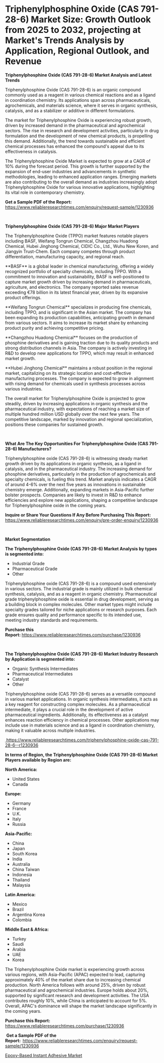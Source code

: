 <p><h1>Triphenylphosphine Oxide (CAS 791-28-6) Market Size: Growth Outlook from 2025 to 2032, projecting at Market's Trends Analysis by Application, Regional Outlook, and Revenue</h1></p><p><strong>Triphenylphosphine Oxide (CAS 791-28-6) Market Analysis and Latest Trends</strong></p>
<p><p>Triphenylphosphine Oxide (CAS 791-28-6) is an organic compound commonly used as a reagent in various chemical reactions and as a ligand in coordination chemistry. Its applications span across pharmaceuticals, agrochemicals, and materials science, where it serves in organic synthesis, catalysis, and as a stabilizer or additive in different formulations.</p><p>The market for Triphenylphosphine Oxide is experiencing robust growth, driven by increased demand in the pharmaceutical and agrochemical sectors. The rise in research and development activities, particularly in drug formulation and the development of new chemical products, is propelling this demand. Additionally, the trend towards sustainable and efficient chemical processes has enhanced the compound's appeal due to its effectiveness in catalysis.</p><p>The Triphenylphosphine Oxide Market is expected to grow at a CAGR of 10% during the forecast period. This growth is further supported by the expansion of end-user industries and advancements in synthetic methodologies, leading to enhanced application ranges. Emerging markets are also contributing to the overall demand as industries increasingly adopt Triphenylphosphine Oxide for various innovative applications, highlighting its vital role in contemporary chemistry.</p></p>
<p><strong>Get a Sample PDF of the Report:&nbsp;</strong> <a href="https://www.reliableresearchtimes.com/enquiry/request-sample/1230936?utm_campaign=2722&utm_medium=2&utm_source=Github&utm_content=ia&utm_term=03042025&utm_id=triphenylphosphine-oxide-cas-791-28-6">https://www.reliableresearchtimes.com/enquiry/request-sample/1230936</a></p>
<p>&nbsp;</p>
<p><strong>Triphenylphosphine Oxide (CAS 791-28-6) Major Market Players</strong></p>
<p><p>The Triphenylphosphine Oxide (TPPO) market features notable players including BASF, Weifang Tongrun Chemical, Changzhou Huadong Chemical, Hubei Jinghong Chemical, CIDIC Co., Ltd., Wuhu New Koren, and Jiangyin Trust-Chem. Each company competes through product differentiation, manufacturing capacity, and regional reach.</p><p>**BASF** is a global leader in chemical manufacturing, offering a widely recognized portfolio of specialty chemicals, including TPPO. With a commitment to innovation and sustainability, BASF is well-positioned to capture market growth driven by increasing demand in pharmaceuticals, agriculture, and electronics. The company reported sales revenue exceeding €78 billion in its latest financial year, driven by its expansive product offerings.</p><p>**Weifang Tongrun Chemical** specializes in producing fine chemicals, including TPPO, and is significant in the Asian market. The company has been expanding its production capabilities, anticipating growth in demand from various sectors. It aims to increase its market share by enhancing product purity and achieving competitive pricing.</p><p>**Changzhou Huadong Chemical** focuses on the production of phosphine derivatives and is gaining traction due to its quality products and strong distribution channels in Asia. The company is actively investing in R&D to develop new applications for TPPO, which may result in enhanced market growth.</p><p>**Hubei Jinghong Chemical** maintains a robust position in the regional market, capitalizing on its strategic location and cost-effective manufacturing processes. The company is expected to grow in alignment with rising demand for chemicals used in synthesis processes across various industries.</p><p>The overall market for Triphenylphosphine Oxide is projected to grow steadily, driven by increasing applications in organic synthesis and the pharmaceutical industry, with expectations of reaching a market size of multiple hundred million USD globally over the next few years. The competitive landscape, marked by innovation and regional specialization, positions these companies for sustained growth.</p></p>
<p>&nbsp;</p>
<p><strong>What Are The Key Opportunities For Triphenylphosphine Oxide (CAS 791-28-6) Manufacturers?</strong></p>
<p><p>Triphenylphosphine oxide (CAS 791-28-6) is witnessing steady market growth driven by its applications in organic synthesis, as a ligand in catalysis, and in the pharmaceutical industry. The increasing demand for phosphine derivatives, particularly in the production of agrochemicals and specialty chemicals, is fueling this trend. Market analysis indicates a CAGR of around 4-6% over the next five years as innovations in sustainable chemistry emerge. Additionally, expanding markets in Asia-Pacific further bolster prospects. Companies are likely to invest in R&D to enhance efficiencies and explore new applications, shaping a competitive landscape for Triphenylphosphine oxide in the coming years.</p></p>
<p><strong>Inquire or Share Your Questions If Any Before Purchasing This Report:</strong> <a href="https://www.reliableresearchtimes.com/enquiry/pre-order-enquiry/1230936?utm_campaign=2722&utm_medium=2&utm_source=Github&utm_content=ia&utm_term=03042025&utm_id=triphenylphosphine-oxide-cas-791-28-6">https://www.reliableresearchtimes.com/enquiry/pre-order-enquiry/1230936</a></p>
<p>&nbsp;</p>
<p><strong>Market Segmentation</strong></p>
<p><strong>The Triphenylphosphine Oxide (CAS 791-28-6) Market Analysis by types is segmented into:</strong></p>
<p><ul><li>Industrial Grade</li><li>Pharmaceutical Grade</li><li>Other</li></ul></p>
<p><p>Triphenylphosphine oxide (CAS 791-28-6) is a compound used extensively in various sectors. The industrial grade is mainly utilized in bulk chemical synthesis, catalysis, and as a reagent in organic chemistry. Pharmaceutical grade triphenylphosphine oxide is essential in drug development, serving as a building block in complex molecules. Other market types might include specialty grades tailored for niche applications or research purposes. Each grade ensures quality and performance specific to its intended use, meeting industry standards and requirements.</p></p>
<p><strong>Purchase this Report:&nbsp;</strong><a href="https://www.reliableresearchtimes.com/purchase/1230936?utm_campaign=2722&utm_medium=2&utm_source=Github&utm_content=ia&utm_term=03042025&utm_id=triphenylphosphine-oxide-cas-791-28-6">https://www.reliableresearchtimes.com/purchase/1230936</a></p>
<p>&nbsp;</p>
<p><strong>The Triphenylphosphine Oxide (CAS 791-28-6) Market Industry Research by Application is segmented into:</strong></p>
<p><ul><li>Organic Synthesis Intermediates</li><li>Pharmaceutical Intermediates</li><li>Catalyst</li><li>Other</li></ul></p>
<p><p>Triphenylphosphine oxide (CAS 791-28-6) serves as a versatile compound in various market applications. In organic synthesis intermediates, it acts as a key reagent for constructing complex molecules. As a pharmaceutical intermediate, it plays a crucial role in the development of active pharmaceutical ingredients. Additionally, its effectiveness as a catalyst enhances reaction efficiency in chemical processes. Other applications may include use in materials science and as a ligand in coordination chemistry, making it valuable across multiple industries.</p></p>
<p><a href="https://www.reliableresearchtimes.com/triphenylphosphine-oxide-cas-791-28-6--r1230936?utm_campaign=2722&utm_medium=2&utm_source=Github&utm_content=ia&utm_term=03042025&utm_id=triphenylphosphine-oxide-cas-791-28-6">&nbsp;https://www.reliableresearchtimes.com/triphenylphosphine-oxide-cas-791-28-6--r1230936</a></p>
<p><strong>In terms of Region, the Triphenylphosphine Oxide (CAS 791-28-6) Market Players available by Region are:</strong></p>
<p>
    <p> <strong> North America: </strong>
        <ul>
            <li>United States</li>
            <li>Canada</li>
        </ul>
        </p> 
    <p> <strong> Europe: </strong>
        <ul>
            <li>Germany</li>
            <li>France</li>
            <li>U.K.</li>
            <li>Italy</li>
            <li>Russia</li>
        </ul>
        </p> 
    <p> <strong> Asia-Pacific: </strong>
        <ul>
            <li>China</li>
            <li>Japan</li>
            <li>South Korea</li>
            <li>India</li>
            <li>Australia</li>
            <li>China Taiwan</li>
            <li>Indonesia</li>
            <li>Thailand</li>
            <li>Malaysia</li>
        </ul>
        </p> 
    <p> <strong> Latin America: </strong>
        <ul>
            <li>Mexico</li>
            <li>Brazil</li>
            <li>Argentina Korea</li>
            <li>Colombia</li>
        </ul>
        </p> 
    <p> <strong> Middle East & Africa: </strong>
        <ul>
            <li>Turkey</li>
            <li>Saudi</li>
            <li>Arabia</li>
            <li>UAE</li>
            <li>Korea</li>
        </ul>
    </p>
    </p>
<p><p>The Triphenylphosphine Oxide market is experiencing growth across various regions, with Asia-Pacific (APAC) expected to lead, capturing approximately 40% of the market share due to increasing chemical production. North America follows with around 25%, driven by robust pharmaceutical and agrochemical industries. Europe holds about 20%, supported by significant research and development activities. The USA contributes roughly 10%, while China is anticipated to account for 5%. Overall, APAC's dominance will shape the market landscape significantly in the coming years.</p></p>
<p><strong>Purchase this Report: </strong><a href="https://www.reliableresearchtimes.com/purchase/1230936?utm_campaign=2722&utm_medium=2&utm_source=Github&utm_content=ia&utm_term=03042025&utm_id=triphenylphosphine-oxide-cas-791-28-6">https://www.reliableresearchtimes.com/purchase/1230936</a></p>
<p>&nbsp;<strong>Get a Sample PDF of the Report:&nbsp;&nbsp;</strong><a href="https://www.reliableresearchtimes.com/enquiry/request-sample/1230936?utm_campaign=2722&utm_medium=2&utm_source=Github&utm_content=ia&utm_term=03042025&utm_id=triphenylphosphine-oxide-cas-791-28-6">https://www.reliableresearchtimes.com/enquiry/request-sample/1230936</a></p>
<p><strong></strong></p>
<p><p><a href="https://github.com/tashiafun920/Market-Research-Report-List-1/blob/main/epoxy-based-instant-adhesive-market.md?utm_campaign=2722&utm_medium=2&utm_source=Github&utm_content=ia&utm_term=03042025&utm_id=triphenylphosphine-oxide-cas-791-28-6">Epoxy-Based Instant Adhesive Market</a></p></p>